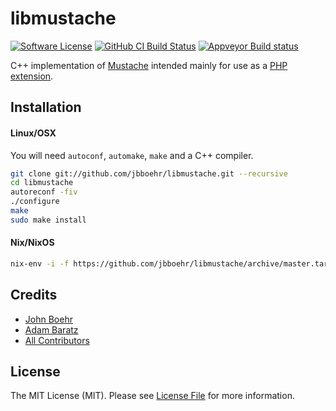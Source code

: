 # libmustache

[![Software License](https://img.shields.io/badge/license-MIT-brightgreen.svg?style=flat)](LICENSE.md)
[![GitHub CI Build Status](https://github.com/jbboehr/libmustache/workflows/ci/badge.svg)](https://github.com/jbboehr/libmustache/actions?query=workflow%3Aci)
[![Appveyor Build status](https://ci.appveyor.com/api/projects/status/1bwyjyo1cel03b2r?svg=true)](https://ci.appveyor.com/project/jbboehr/libmustache)

C++ implementation of [Mustache](https://mustache.github.com/) intended mainly for use as a [PHP extension](https://github.com/jbboehr/php-mustache).


## Installation

#### Linux/OSX

You will need `autoconf`, `automake`, `make` and a C++ compiler.

``` sh
git clone git://github.com/jbboehr/libmustache.git --recursive
cd libmustache
autoreconf -fiv
./configure
make
sudo make install
```

#### Nix/NixOS

``` sh
nix-env -i -f https://github.com/jbboehr/libmustache/archive/master.tar.gz
```


## Credits

- [John Boehr](https://github.com/jbboehr)
- [Adam Baratz](https://github.com/adambaratz)
- [All Contributors](../../contributors)


## License

The MIT License (MIT). Please see [License File](LICENSE.md) for more information.

